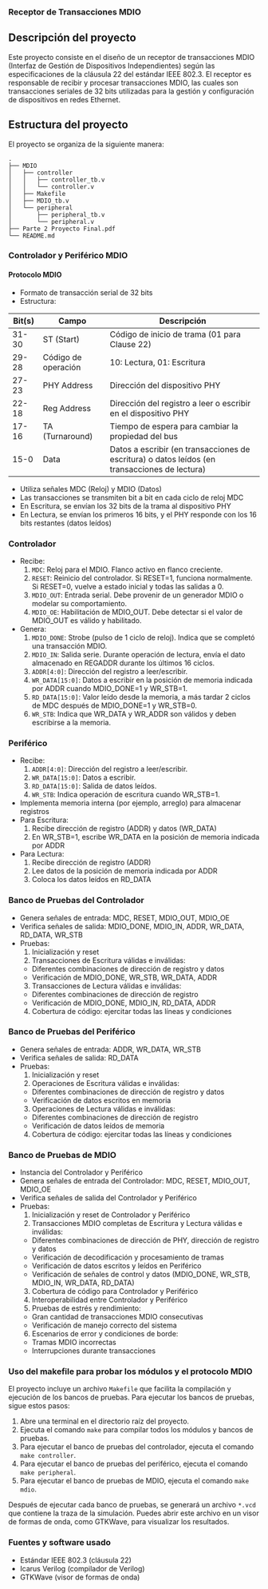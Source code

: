 ### Receptor de Transacciones MDIO

## Descripción del proyecto

Este proyecto consiste en el diseño de un receptor de transacciones MDIO (Interfaz de Gestión de Dispositivos Independientes) según las especificaciones de la cláusula 22 del estándar IEEE 802.3. El receptor es responsable de recibir y procesar transacciones MDIO, las cuales son transacciones seriales de 32 bits utilizadas para la gestión y configuración de dispositivos en redes Ethernet.

## Estructura del proyecto

El proyecto se organiza de la siguiente manera:

```
.
├── MDIO
│   ├── controller
│   │   ├── controller_tb.v
│   │   └── controller.v
│   ├── Makefile
│   ├── MDIO_tb.v
│   └── peripheral
│       ├── peripheral_tb.v
│       └── peripheral.v
├── Parte 2 Proyecto Final.pdf
└── README.md
```

### Controlador y Periférico MDIO

#### Protocolo MDIO
- Formato de transacción serial de 32 bits
- Estructura:

| Bit(s) | Campo             | Descripción                                                                  |
|--------|-------------------|------------------------------------------------------------------------------|
| 31-30  | ST (Start)        | Código de inicio de trama (01 para Clause 22)                                 |
| 29-28  | Código de operación | 10: Lectura, 01: Escritura                                                    |
| 27-23  | PHY Address       | Dirección del dispositivo PHY                                                 |
| 22-18  | Reg Address       | Dirección del registro a leer o escribir en el dispositivo PHY                |
| 17-16  | TA (Turnaround)   | Tiempo de espera para cambiar la propiedad del bus                            |
| 15-0   | Data              | Datos a escribir (en transacciones de escritura) o datos leídos (en transacciones de lectura) |

- Utiliza señales MDC (Reloj) y MDIO (Datos)
- Las transacciones se transmiten bit a bit en cada ciclo de reloj MDC
- En Escritura, se envían los 32 bits de la trama al dispositivo PHY
- En Lectura, se envían los primeros 16 bits, y el PHY responde con los 16 bits restantes (datos leídos)

### Controlador
- Recibe:
  1. `MDC`: Reloj para el MDIO. Flanco activo en flanco creciente.
  2. `RESET`: Reinicio del controlador. Si RESET=1, funciona normalmente. Si RESET=0, vuelve a estado inicial y todas las salidas a 0.
  3. `MDIO_OUT`: Entrada serial. Debe provenir de un generador MDIO o modelar su comportamiento.
  4. `MDIO_OE`: Habilitación de MDIO_OUT. Debe detectar si el valor de MDIO_OUT es válido y habilitado.
- Genera:
  1. `MDIO_DONE`: Strobe (pulso de 1 ciclo de reloj). Indica que se completó una transacción MDIO.
  2. `MDIO_IN`: Salida serie. Durante operación de lectura, envía el dato almacenado en REGADDR durante los últimos 16 ciclos.
  3. `ADDR[4:0]`: Dirección del registro a leer/escribir.
  4. `WR_DATA[15:0]`: Datos a escribir en la posición de memoria indicada por ADDR cuando MDIO_DONE=1 y WR_STB=1.
  5. `RD_DATA[15:0]`: Valor leído desde la memoria, a más tardar 2 ciclos de MDC después de MDIO_DONE=1 y WR_STB=0.
  6. `WR_STB`: Indica que WR_DATA y WR_ADDR son válidos y deben escribirse a la memoria.

### Periférico
- Recibe:
  1. `ADDR[4:0]`: Dirección del registro a leer/escribir.
  2. `WR_DATA[15:0]`: Datos a escribir.
  3. `RD_DATA[15:0]`: Salida de datos leídos.
  4. `WR_STB`: Indica operación de escritura cuando WR_STB=1.
- Implementa memoria interna (por ejemplo, arreglo) para almacenar registros
- Para Escritura:
  1. Recibe dirección de registro (ADDR) y datos (WR_DATA)
  2. En WR_STB=1, escribe WR_DATA en la posición de memoria indicada por ADDR
- Para Lectura:
  1. Recibe dirección de registro (ADDR)
  2. Lee datos de la posición de memoria indicada por ADDR
  3. Coloca los datos leídos en RD_DATA

### Banco de Pruebas del Controlador
- Genera señales de entrada: MDC, RESET, MDIO_OUT, MDIO_OE
- Verifica señales de salida: MDIO_DONE, MDIO_IN, ADDR, WR_DATA, RD_DATA, WR_STB
- Pruebas:
  1. Inicialización y reset
  2. Transacciones de Escritura válidas e inválidas:
    * Diferentes combinaciones de dirección de registro y datos
    * Verificación de MDIO_DONE, WR_STB, WR_DATA, ADDR
  3. Transacciones de Lectura válidas e inválidas:
    * Diferentes combinaciones de dirección de registro
    * Verificación de MDIO_DONE, MDIO_IN, RD_DATA, ADDR
  4. Cobertura de código: ejercitar todas las líneas y condiciones

### Banco de Pruebas del Periférico
- Genera señales de entrada: ADDR, WR_DATA, WR_STB
- Verifica señales de salida: RD_DATA
- Pruebas:
  1. Inicialización y reset
  2. Operaciones de Escritura válidas e inválidas:
    * Diferentes combinaciones de dirección de registro y datos
    * Verificación de datos escritos en memoria
  3. Operaciones de Lectura válidas e inválidas:
    * Diferentes combinaciones de dirección de registro
    * Verificación de datos leídos de memoria
  4. Cobertura de código: ejercitar todas las líneas y condiciones

### Banco de Pruebas de MDIO
- Instancia del Controlador y Periférico
- Genera señales de entrada del Controlador: MDC, RESET, MDIO_OUT, MDIO_OE
- Verifica señales de salida del Controlador y Periférico
- Pruebas:
  1. Inicialización y reset de Controlador y Periférico
  2. Transacciones MDIO completas de Escritura y Lectura válidas e inválidas:
    * Diferentes combinaciones de dirección de PHY, dirección de registro y datos
    * Verificación de decodificación y procesamiento de tramas
    * Verificación de datos escritos y leídos en Periférico
    * Verificación de señales de control y datos (MDIO_DONE, WR_STB, MDIO_IN, WR_DATA, RD_DATA)
  3. Cobertura de código para Controlador y Periférico
  4. Interoperabilidad entre Controlador y Periférico
  5. Pruebas de estrés y rendimiento:
    * Gran cantidad de transacciones MDIO consecutivas
    * Verificación de manejo correcto del sistema
  6. Escenarios de error y condiciones de borde:
    * Tramas MDIO incorrectas
    * Interrupciones durante transacciones

### Uso del makefile para probar los módulos y el protocolo MDIO

El proyecto incluye un archivo `Makefile` que facilita la compilación y ejecución de los bancos de pruebas. Para ejecutar los bancos de pruebas, sigue estos pasos:

1. Abre una terminal en el directorio raíz del proyecto.
2. Ejecuta el comando `make` para compilar todos los módulos y bancos de pruebas.
3. Para ejecutar el banco de pruebas del controlador, ejecuta el comando `make controller`.
4. Para ejecutar el banco de pruebas del periférico, ejecuta el comando `make peripheral`.
5. Para ejecutar el banco de pruebas de MDIO, ejecuta el comando `make mdio`.

Después de ejecutar cada banco de pruebas, se generará un archivo `*.vcd` que contiene la traza de la simulación. Puedes abrir este archivo en un visor de formas de onda, como GTKWave, para visualizar los resultados.

### Fuentes y software usado

- Estándar IEEE 802.3 (cláusula 22)
- Icarus Verilog (compilador de Verilog)
- GTKWave (visor de formas de onda)
